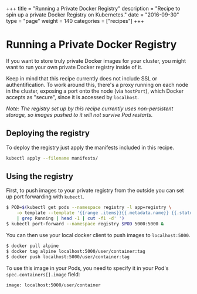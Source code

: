 +++
title = "Running a Private Docker Registry"
description = "Recipe to spin up a private Docker Registry on Kubernetes."
date = "2016-09-30"
type = "page"
weight = 140
categories = ["recipes"]
+++

# Running a Private Docker Registry

If you want to store truly private Docker images for your cluster, you might want to run your own private Docker registry inside of it.

Keep in mind that this recipe currently does not include SSL or authentification. To work around this, there's a proxy running on each node in the cluster, exposing a port onto the node (via `hostPort`), which Docker accepts as "secure", since it is accessed by `localhost`.

_Note: The registry set up by this recipe currently uses non-persistent storage, so images pushed to it will not survive Pod restarts._

## Deploying the registry

To deploy the registry just apply the manifests included in this recipe.

```bash
kubectl apply --filename manifests/
```

## Using the registry

First, to push images to your private registry from the outside you can set up port forwarding with `kubectl`.

```bash
$ POD=$(kubectl get pods --namespace registry -l app=registry \
    -o template --template '{{range .items}}{{.metadata.name}} {{.status.phase}}{{"\n"}}{{end}}' \
    | grep Running | head -1 | cut -f1 -d' ')
$ kubectl port-forward --namespace registry $POD 5000:5000 &
```

You can then use your local docker client to push images to `localhost:5000`.

```bash
$ docker pull alpine
$ docker tag alpine localhost:5000/user/container:tag
$ docker push localhost:5000/user/container:tag
```

To use this image in your Pods, you need to specify it in your Pod's `spec.containers[].image` field:

`image: localhost:5000/user/container`
